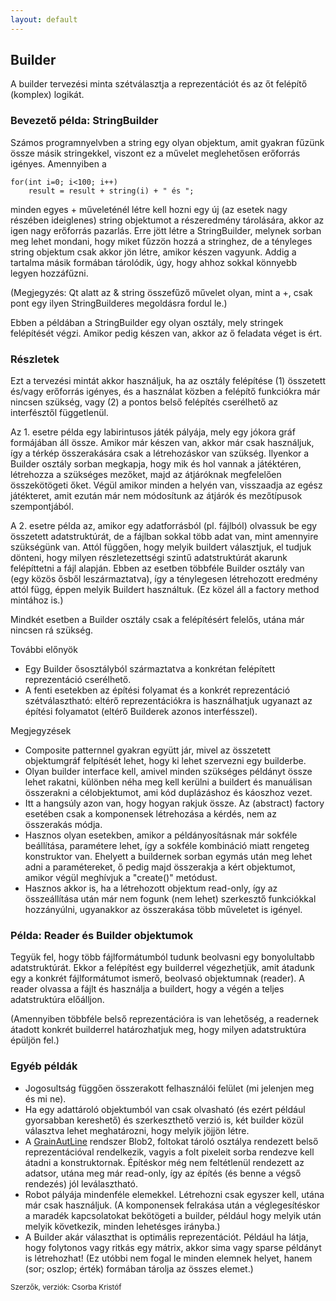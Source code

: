 ```yaml
---
layout: default
---
```


## Builder

A builder tervezési minta szétválasztja a reprezentációt és az őt felépítő (komplex) logikát.

### Bevezető példa: StringBuilder

Számos programnyelvben a string egy olyan objektum, amit gyakran fűzünk össze másik stringekkel, viszont ez a művelet meglehetősen erőforrás igényes. Amennyiben a

    for(int i=0; i<100; i++)
        result = result + string(i) + " és ";

minden egyes + műveleténél létre kell hozni egy új (az esetek nagy részében ideiglenes) string objektumot a részeredmény tárolására, akkor az igen nagy erőforrás pazarlás. Erre jött létre a StringBuilder, melynek sorban meg lehet mondani, hogy miket fűzzön hozzá a stringhez, de a tényleges string objektum csak akkor jön létre, amikor készen vagyunk. Addig a tartalma másik formában tárolódik, úgy, hogy ahhoz sokkal könnyebb legyen hozzáfűzni.

(Megjegyzés: Qt alatt az & string összefűző művelet olyan, mint a +, csak pont egy ilyen StringBuilderes megoldásra fordul le.)

Ebben a példában a StringBuilder egy olyan osztály, mely stringek felépítését végzi. Amikor pedig készen van, akkor az ő feladata véget is ért.

### Részletek

Ezt a tervezési mintát akkor használjuk, ha az osztály felépítése (1) összetett és/vagy erőforrás igényes, és a használat közben a felépítő funkciókra már nincsen szükség, vagy (2) a pontos belső felépítés cserélhető az interfésztől függetlenül.

Az 1. esetre példa egy labirintusos játék pályája, mely egy jókora gráf formájában áll össze. Amikor már készen van, akkor már csak használjuk, így a térkép összerakására csak a létrehozáskor van szükség. Ilyenkor a Builder osztály sorban megkapja, hogy mik és hol vannak a játéktéren, létrehozza a szükséges mezőket, majd az átjáróknak megfelelően összekötögeti őket. Végül amikor minden a helyén van, visszaadja az egész játékteret, amit ezután már nem módosítunk az átjárók és mezőtípusok szempontjából.

A 2. esetre példa az, amikor egy adatforrásból (pl. fájlból) olvassuk be egy összetett adatstruktúrát, de a fájlban sokkal több adat van, mint amennyire szükségünk van. Attól függően, hogy melyik buildert választjuk, el tudjuk dönteni, hogy milyen részletezettségi szintű adatstruktúrát akarunk felépíttetni a fájl alapján.
Ebben az esetben többféle Builder osztály van (egy közös ősből leszármaztatva), így a ténylegesen létrehozott eredmény attól függ, éppen melyik Buildert használtuk. (Ez közel áll a factory method mintához is.)

Mindkét esetben a Builder osztály csak a felépítésért felelős, utána már nincsen rá szükség.

További előnyök

  * Egy Builder ősosztályból származtatva a konkrétan felépített reprezentáció cserélhető.
  * A fenti esetekben az építési folyamat és a konkrét reprezentáció szétválasztható: eltérő reprezentációkra is használhatjuk ugyanazt az építési folyamatot (eltérő Builderek azonos interfésszel).

Megjegyzések

  * Composite patternnel gyakran együtt jár, mivel az összetett objektumgráf felpítését lehet, hogy ki lehet szervezni egy builderbe.
  * Olyan builder interface kell, amivel minden szükséges példányt össze lehet rakatni, különben néha meg kell kerülni a buildert és manuálisan összerakni a célobjektumot, ami kód duplázáshoz és káoszhoz vezet.
  * Itt a hangsúly azon van, hogy hogyan rakjuk össze. Az (abstract) factory esetében csak a komponensek létrehozása a kérdés, nem az összerakás módja.
  * Hasznos olyan esetekben, amikor a példányosításnak már sokféle beállítása, paramétere lehet, így a sokféle kombináció miatt rengeteg konstruktor van. Ehelyett a buildernek sorban egymás után meg lehet adni a paramétereket, ő pedig majd összerakja a kért objektumot, amikor végül meghívjuk a "create()" metódust.
  * Hasznos akkor is, ha a létrehozott objektum read-only, így az összeállítása után már nem fogunk (nem lehet) szerkesztő funkciókkal hozzányúlni, ugyanakkor az összerakása több műveletet is igényel.

### Példa: Reader és Builder objektumok

Tegyük fel, hogy több fájlformátumból tudunk beolvasni egy bonyolultabb adatstruktúrát. Ekkor a felépítést egy builderrel végezhetjük, amit átadunk egy a konkrét fájlformátumot ismerő, beolvasó objektumnak (reader). A reader olvassa a fájlt és használja a buildert, hogy a végén a teljes adatstruktúra előálljon.

(Amennyiben többféle belső reprezentációra is van lehetőség, a readernek átadott konkrét builderrel határozhatjuk meg, hogy milyen adatstruktúra épüljön fel.)

### Egyéb példák

  * Jogosultság függően összerakott felhasználói felület (mi jelenjen meg és mi ne).
  * Ha egy adattároló objektumból van csak olvasható (és ezért például gyorsabban kereshető) és szerkeszthető verzió is, két builder közül választva lehet meghatározni, hogy melyik jöjjön létre.
  * A [GrainAutLine](bmeaut.github.io/grainautline) rendszer Blob2, foltokat tároló osztálya rendezett belső reprezentációval rendelkezik, vagyis a folt pixeleit sorba rendezve kell átadni a konstruktornak. Építéskor még nem feltétlenül rendezett az adatsor, utána meg már read-only, így az építés (és benne a végső rendezés) jól leválasztható.
  * Robot pályája mindenféle elemekkel. Létrehozni csak egyszer kell, utána már csak használjuk. (A komponensek felrakása után a véglegesítéskor a maradék kapcsolatokat bekötögeti a builder, például hogy melyik után melyik következik, minden lehetésges irányba.)
  * A Builder akár választhat is optimális reprezentációt. Például ha látja, hogy folytonos vagy ritkás egy mátrix, akkor sima vagy sparse példányt is létrehozhat! (Ez utóbbi nem fogal le minden elemnek helyet, hanem (sor; oszlop; érték) formában tárolja az összes elemet.)

<small>Szerzők, verziók: Csorba Kristóf</small>
